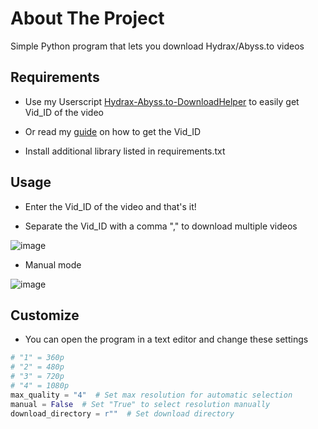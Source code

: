 # About The Project

Simple Python program that lets you download Hydrax/Abyss.to videos

## Requirements

- Use my Userscript [Hydrax-Abyss.to-DownloadHelper](https://github.com/PatrickL546/Hydrax-Abyss.to-DownloadHelper) to easily get Vid_ID of the video

- Or read my [guide](https://github.com/PatrickL546/How-to-download-hydrax-abyss.to) on how to get the Vid_ID

- Install additional library listed in requirements.txt

## Usage

- Enter the Vid_ID of the video and that's it!

- Separate the Vid_ID with a comma "," to download multiple videos

![image](https://github.com/PatrickL546/Hydrax-Abyss.to-DownloadHelper-Python/assets/75874561/482e36df-afae-469f-b042-b55e58881279)

- Manual mode

![image](https://github.com/PatrickL546/Hydrax-Abyss.to-DownloadHelper-Python/assets/75874561/51da0d7c-a611-41ab-804c-33272fe55dc4)

## Customize

- You can open the program in a text editor and change these settings

```Python
# "1" = 360p
# "2" = 480p
# "3" = 720p
# "4" = 1080p
max_quality = "4"  # Set max resolution for automatic selection
manual = False  # Set "True" to select resolution manually
download_directory = r""  # Set download directory
```
